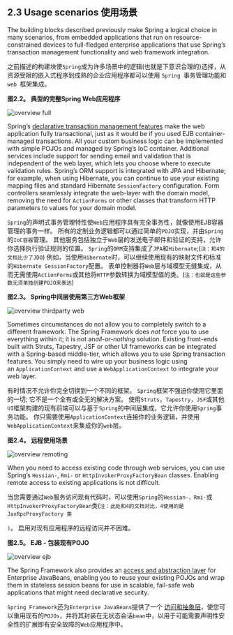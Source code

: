 ## 2.3 Usage scenarios 使用场景

The building blocks described previously make Spring a logical choice in many scenarios, from embedded applications that run on resource-constrained devices to full-fledged enterprise applications that use Spring’s transaction management functionality and web framework integration.

之前描述的构建块使`Spring`成为许多场景中的逻辑(也就是下意识合理的)选择，从资源受限的嵌入式程序到成熟的企业应用程序都可以使用 `Spring `事务管理功能和 `web `框架集成。

**图2.2。 典型的完整Spring Web应用程序**

![overview full](http://docs.spring.io/spring/docs/5.0.0.M4/spring-framework-reference/htmlsingle/images/overview-full.png)

Spring’s [declarative transaction management features](http://docs.spring.io/spring/docs/5.0.0.M4/spring-framework-reference/htmlsingle/#transaction-declarative) make the web application fully transactional, just as it would be if you used EJB container-managed transactions. All your custom business logic can be implemented with simple POJOs and managed by Spring’s IoC container. Additional services include support for sending email and validation that is independent of the web layer, which lets you choose where to execute validation rules. Spring’s ORM support is integrated with JPA and Hibernate; for example, when using Hibernate, you can continue to use your existing mapping files and standard Hibernate `SessionFactory` configuration. Form controllers seamlessly integrate the web-layer with the domain model, removing the need for `ActionForms` or other classes that transform HTTP parameters to values for your domain model.

`Spring`的声明式事务管理特性使`Web`应用程序具有完全事务性，就像使用EJB容器管理的事务一样。 所有的定制业务逻辑都可以通过简单的`POJO`实现，并由`Spring`的`IoC容器`管理。 其他服务包括独立于`Web`层的发送电子邮件和验证的支持，允许你选择执行验证规则的位置。 `Spring`的`ORM`支持集成了`JPA`和`Hibernate`;(`注：和4的文档比少了JDO`) 例如，当使用`Hibernate`时，可以继续使用现有的映射文件和标准的`Hibernate SessionFactory`配置。 表单控制器将`Web`层与域模型无缝集成，从而无需使用`ActionForms`或其他将`HTTP`参数转换为域模型值的类。(`注：也就是这些参数无须单独创建POJO来表达`)

**图2.3。 Spring中间层使用第三方Web框架**

![overview thirdparty web](http://docs.spring.io/spring/docs/5.0.0.M4/spring-framework-reference/htmlsingle/images/overview-thirdparty-web.png)

Sometimes circumstances do not allow you to completely switch to a different framework. The Spring Framework does *not* force you to use everything within it; it is not an*all-or-nothing* solution. Existing front-ends built with Struts, Tapestry, JSF or other UI frameworks can be integrated with a Spring-based middle-tier, which allows you to use Spring transaction features. You simply need to wire up your business logic using an `ApplicationContext` and use a `WebApplicationContext` to integrate your web layer.

有时情况不允许你完全切换到一个不同的框架。 `Spring`框架不强迫你使用它里面的一切; 它不是一个全有或全无的解决方案。 使用`Struts`，`Tapestry`，`JSF`或其他`UI`框架构建的现有前端可以与基于`Spring`的中间层集成，它允许你使用`Spring`事务功能。 你只需要使用`ApplicationContext`连接你的业务逻辑，并使用`WebApplicationContext`来集成你的`web`层。

**图2.4。 远程使用场景**

![overview remoting](http://docs.spring.io/spring/docs/5.0.0.M4/spring-framework-reference/htmlsingle/images/overview-remoting.png)

When you need to access existing code through web services, you can use Spring’s `Hessian-`, `Rmi-` or `HttpInvokerProxyFactoryBean` classes. Enabling remote access to existing applications is not difficult.

当您需要通过`Web`服务访问现有代码时，可以使用`Spring`的`Hessian-，Rmi-`或`HttpInvokerProxyFactoryBean`类(`注：此处和4的文档对比，4使用的是JaxRpcProxyFactory 类`

`)`。 启用对现有应用程序的远程访问并不困难。

**图2.5。 EJB - 包装现有POJO**

![overview ejb](http://docs.spring.io/spring/docs/5.0.0.M4/spring-framework-reference/htmlsingle/images/overview-ejb.png)

The Spring Framework also provides an [access and abstraction layer](http://docs.spring.io/spring/docs/5.0.0.M4/spring-framework-reference/htmlsingle/#ejb) for Enterprise JavaBeans, enabling you to reuse your existing POJOs and wrap them in stateless session beans for use in scalable, fail-safe web applications that might need declarative security.

`Spring Framework`还为`Enterprise JavaBeans`提供了一个 [访问和抽象层](http://docs.spring.io/spring/docs/5.0.0.M4/spring-framework-reference/htmlsingle/#ejb)，使您可以重用现有的`POJOs`，并将其封装在无状态会话`bean`中，以用于可能需要声明性安全性的扩展即有安全故障的`Web`应用程序中。